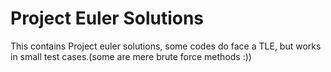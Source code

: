 # Project Euler Solutions
This contains Project euler solutions, some codes do face a TLE, but works in small test cases.(some are mere brute force methods :))

